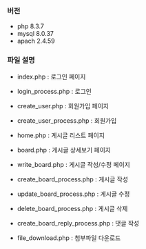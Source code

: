 ### 버전
- php 8.3.7
- mysql 8.0.37
- apach 2.4.59


### 파일 설명
- index.php : 로그인 페이지
- login_process.php : 로그인


- create_user.php : 회원가입 페이지
- create_user_process.php : 회원가입

  
- home.php : 게시글 리스트 페이지
- board.php : 게시글 상세보기 페이지


- write_board.php : 게시글 작성/수정 페이지
- create_board_process.php : 게시글 작성
- update_board_process.php : 게시글 수정
- delete_board_process.php : 게시글 삭제


- create_board_reply_process.php : 댓글 작성
- file_download.php : 첨부파일 다운로드
